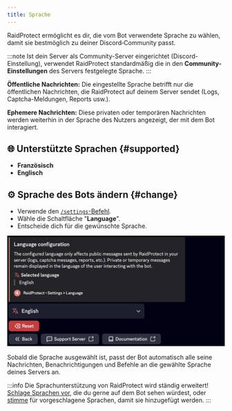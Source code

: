 ```yaml
---
title: Sprache
---
```


RaidProtect ermöglicht es dir, die vom Bot verwendete Sprache zu wählen, damit sie bestmöglich zu deiner Discord‑Community passt.

:::note
Ist dein Server als Community-Server eingerichtet (Discord-Einstellung), verwendet RaidProtect standardmäßig die in den **Community-Einstellungen** des Servers festgelegte Sprache.
:::

**Öffentliche Nachrichten:** Die eingestellte Sprache betrifft nur die öffentlichen Nachrichten, die RaidProtect auf deinem Server sendet (Logs, Captcha-Meldungen, Reports usw.).

**Ephemere Nachrichten:** Diese privaten oder temporären Nachrichten werden weiterhin in der Sprache des Nutzers angezeigt, der mit dem Bot interagiert.

## 🌐 Unterstützte Sprachen {#supported}

- **Französisch**
- **Englisch**

## ⚙️ Sprache des Bots ändern {#change}

- Verwende den [`/settings`-Befehl](./setup.md#settings).
- Wähle die Schaltfläche "**Language**".
- Entscheide dich für die gewünschte Sprache.

![Screenshot der Spracheinstellungen](../../../en/docusaurus-plugin-content-docs/current/assets/rp-settings-language.webp)

Sobald die Sprache ausgewählt ist, passt der Bot automatisch alle seine Nachrichten, Benachrichtigungen und Befehle an die gewählte Sprache deines Servers an.

:::info
Die Sprachunterstützung von RaidProtect wird ständig erweitert! [Schlage Sprachen vor](https://suggestions.raidprotect.bot), die du gerne auf dem Bot sehen würdest, oder [stimme](https://suggestions.raidprotect.bot) für vorgeschlagene Sprachen, damit sie hinzugefügt werden.
:::
